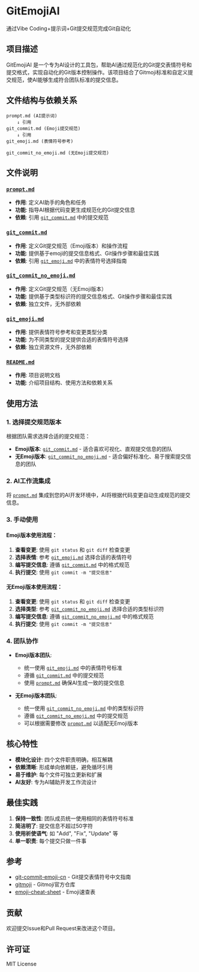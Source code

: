# GitEmojiAI

通过Vibe Coding+提示词+Git提交规范完成Git自动化

## 项目描述

GitEmojiAI 是一个专为AI设计的工具包，帮助AI通过规范化的Git提交表情符号和提交格式，实现自动化的Git版本控制操作。该项目结合了Gitmoji标准和自定义提交规范，使AI能够生成符合团队标准的提交信息。

## 文件结构与依赖关系

```
prompt.md (AI提示词)
    ↓ 引用
git_commit.md (Emoji提交规范)
    ↓ 引用
git_emoji.md (表情符号参考)

git_commit_no_emoji.md (无Emoji提交规范)
```

## 文件说明

### [`prompt.md`](prompt.md)
- **作用**: 定义AI助手的角色和任务
- **功能**: 指导AI根据代码变更生成规范化的Git提交信息
- **依赖**: 引用 [`git_commit.md`](git_commit.md) 中的提交规范

### [`git_commit.md`](git_commit.md)
- **作用**: 定义Git提交规范（Emoji版本）和操作流程
- **功能**: 提供基于emoji的提交信息格式、Git操作步骤和最佳实践
- **依赖**: 引用 [`git_emoji.md`](git_emoji.md) 中的表情符号选择指南

### [`git_commit_no_emoji.md`](git_commit_no_emoji.md)
- **作用**: 定义Git提交规范（无Emoji版本）
- **功能**: 提供基于类型标识符的提交信息格式、Git操作步骤和最佳实践
- **依赖**: 独立文件，无外部依赖

### [`git_emoji.md`](git_emoji.md)
- **作用**: 提供表情符号参考和变更类型分类
- **功能**: 为不同类型的提交提供合适的表情符号选择
- **依赖**: 独立资源文件，无外部依赖

### [`README.md`](README.md)
- **作用**: 项目说明文档
- **功能**: 介绍项目结构、使用方法和依赖关系

## 使用方法

### 1. 选择提交规范版本

根据团队需求选择合适的提交规范：

- **Emoji版本**: [`git_commit.md`](git_commit.md) - 适合喜欢可视化、直观提交信息的团队
- **无Emoji版本**: [`git_commit_no_emoji.md`](git_commit_no_emoji.md) - 适合偏好标准化、易于搜索提交信息的团队

### 2. AI工作流集成

将 [`prompt.md`](prompt.md) 集成到您的AI开发环境中，AI将根据代码变更自动生成规范的提交信息。

### 3. 手动使用

#### Emoji版本使用流程：
1. **查看变更**: 使用 `git status` 和 `git diff` 检查变更
2. **选择表情**: 参考 [`git_emoji.md`](git_emoji.md) 选择合适的表情符号
3. **编写提交信息**: 遵循 [`git_commit.md`](git_commit.md) 中的格式规范
4. **执行提交**: 使用 `git commit -m "提交信息"`

#### 无Emoji版本使用流程：
1. **查看变更**: 使用 `git status` 和 `git diff` 检查变更
2. **选择类型**: 参考 [`git_commit_no_emoji.md`](git_commit_no_emoji.md) 选择合适的类型标识符
3. **编写提交信息**: 遵循 [`git_commit_no_emoji.md`](git_commit_no_emoji.md) 中的格式规范
4. **执行提交**: 使用 `git commit -m "提交信息"`

### 4. 团队协作

- **Emoji版本团队**:
  - 统一使用 [`git_emoji.md`](git_emoji.md) 中的表情符号标准
  - 遵循 [`git_commit.md`](git_commit.md) 中的提交规范
  - 使用 [`prompt.md`](prompt.md) 确保AI生成一致的提交信息

- **无Emoji版本团队**:
  - 统一使用 [`git_commit_no_emoji.md`](git_commit_no_emoji.md) 中的类型标识符
  - 遵循 [`git_commit_no_emoji.md`](git_commit_no_emoji.md) 中的提交规范
  - 可以根据需要修改 [`prompt.md`](prompt.md) 以适配无Emoji版本

## 核心特性

- **模块化设计**: 四个文件职责明确，相互解耦
- **依赖清晰**: 形成单向依赖链，避免循环引用
- **易于维护**: 每个文件可独立更新和扩展
- **AI友好**: 专为AI辅助开发工作流设计

## 最佳实践

1. **保持一致性**: 团队成员统一使用相同的表情符号标准
2. **简洁明了**: 提交信息不超过50字符
3. **使用祈使语气**: 如 "Add", "Fix", "Update" 等
4. **单一职责**: 每个提交只做一件事

## 参考

- [git-commit-emoji-cn](https://github.com/liuchengxu/git-commit-emoji-cn) - Git提交表情符号中文指南
- [gitmoji](https://github.com/carloscuesta/gitmoji) - Gitmoji官方仓库
- [emoji-cheat-sheet](https://github.com/ikatyang/emoji-cheat-sheet) - Emoji速查表

## 贡献

欢迎提交Issue和Pull Request来改进这个项目。

## 许可证

MIT License
